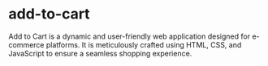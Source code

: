 # add-to-cart
Add to Cart is a dynamic and user-friendly web application designed for e-commerce platforms. It is meticulously crafted using HTML, CSS, and JavaScript to ensure a seamless shopping experience.
